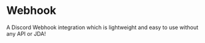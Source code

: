 # Webhook
A Discord Webhook integration which is lightweight and easy to use without any API or JDA!
